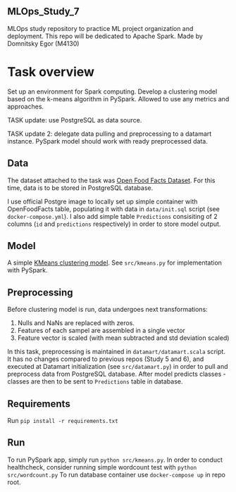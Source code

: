 ## MLOps_Study_7

MLOps study repository to practice ML project organization and deployment. 
This repo will be dedicated to Apache Spark.
Made by Domnitsky Egor (M4130)


# Task overview

Set up an environment for Spark computing.
Develop a clustering model based on the k-means algorithm in PySpark. Allowed to use any metrics and approaches. 

TASK update: use PostgreSQL as data source.

TASK update 2: delegate data pulling and preprocessing to a datamart instance. PySpark model should work with ready preprocessed data.

## Data 

The dataset attached to the task was [Open Food Facts Dataset](https://world.openfoodfacts.org/data). For this time, data is to be stored in PostgreSQL database.

I use official Postgre image to locally set up simple container with OpenFoodFacts table, populating it with data in `data/init.sql` script (see `docker-compose.yml`).
I also add simple table `Predictions` consisiting of 2 columns (`id` and `predictions` respectively) in order to store model output.


## Model

A simple [KMeans clustering model](https://spark.apache.org/docs/latest/api/python/reference/api/pyspark.ml.clustering.KMeans.html). See `src/kmeans.py` for implementation with PySpark.

## Preprocessing

Before clustering model is run, data undergoes next transformations:
1) Nulls and NaNs are replaced with zeros.
2) Features of each sampel are assembled in a single vector
3) Feature vector is scaled (with mean subtracted and std deviation scaled) 

In this task, preprocessing is maintained in `datamart/datamart.scala` script. It has no changes compared to previous repos (Study 5 and 6), and executed at Datamart initialization (see `src/datamart.py`) in order to pull and preprocess data from PostgreSQL database. After model predicts classes - classes are then to be sent to `Predictions` table in database. 

## Requirements

Run `pip install -r requirements.txt`

## Run

To run PySpark app, simply run `python src/kmeans.py`.
In order to conduct healthcheck, consider running simple wordcount test with `python src/wordcount.py`
To run database container use `docker-compose up` in repo root.